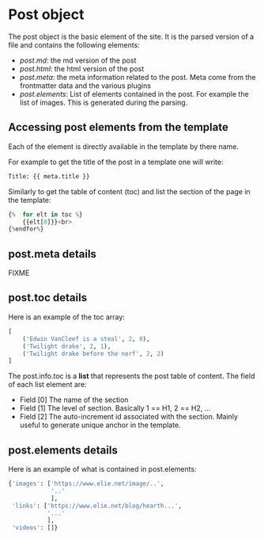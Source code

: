 # Post object

The post object is the basic element of the site. It is the parsed version of a file and contains the following elements:

- *post.md*: the md version of the post
- *post.html*: the html version of the post
- *post.meta*: the meta information related to the post. Meta come from the frontmatter data and the various plugins
- *post.elements*: List of elements contained in the post. For example the list of images. This is generated during the parsing.

## Accessing post elements from the template

Each of the element is directly available in the template by there name. 

For example to get the title of the post in a template one will write:

```python
Title: {{ meta.title }}
```

Similarly to get the table of content (toc) and list the section of the page in the template:

```python
{%  for elt in toc %}
    {{elt[0]}}<br>
{%endfor%}
```

## post.meta details
FIXME

## post.toc details
Here is an example of the toc array:
 ```python
[
     ('Edwin VanCleef is a steal', 2, 0),
     ('Twilight drake', 2, 1),
     ('Twilight drake before the nerf', 2, 2)
]
```

The post.info.toc is a **list** that represents the post table of content. The field of each list element are:

- Field [0] The name of the section
- Field [1] The level of section. Basically 1 == H1, 2 == H2, ...
- Field [2] The auto-increment id associated with the section. Mainly useful to generate unique anchor in the template.


## post.elements details

Here is an example of what is contained in post.elements:

```python
{'images': ['https://www.elie.net/image/..',
            '..'
            ],
 'links': ['https://www.elie.net/blog/hearth...',
           '...'
           ],
 'videos': []}
```